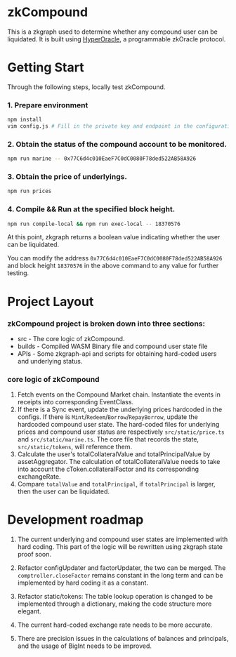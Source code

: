 # zkCompound

This is a zkgraph used to determine whether any compound user can be liquidated. It is built using [HyperOracle](https://www.hyperoracle.io), a programmable zkOracle protocol.

# Getting Start
Through the following steps, locally test zkCompound.

### 1. Prepare environment
```sh
npm install
vim config.js # Fill in the private key and endpoint in the configuration file.
```

### 2. Obtain the status of the compound account to be monitored.

```sh
npm run marine -- 0x77C6d4c010EaeF7C0dC0080F78ded522AB58A926
```

### 3. Obtain the price of underlyings.

```sh
npm run prices
```

### 4. Compile && Run at the specified block height.

```sh
npm run compile-local && npm run exec-local -- 18370576
```

At this point, zkgraph returns a boolean value indicating whether the user can be liquidated.

You can modify the address `0x77C6d4c010EaeF7C0dC0080F78ded522AB58A926` and block height `18370576` in the above command to any value for further testing.

# Project Layout

### zkCompound project is broken down into three sections:
- src - The core logic of zkCompound.
- builds - Compiled WASM Binary file and compound user state file
- APIs - Some zkgraph-api and scripts for obtaining hard-coded users and underlying status.

### core logic of zkCompound

1. Fetch events on the Compound Market chain. Instantiate the events in receipts into corresponding EventClass.
2. If there is a Sync event, update the underlying prices hardcoded in the configs. If there is `Mint`/`Redeem`/`Borrow`/`RepayBorrow`, update the hardcoded compound user state. The hard-coded files for underlying prices and compound user status are respectively `src/static/price.ts` and `src/static/marine.ts`. The core file that records the state, `src/static/tokens`, will reference them.
3. Calculate the user's totalCollateralValue and totalPrincipalValue by assetAggregator. The calculation of totalCollateralValue needs to take into account the cToken.collateralFactor and its corresponding exchangeRate.
4. Compare `totalValue` and `totalPrincipal`, if `totalPrincipal` is larger, then the user can be liquidated.

# Development roadmap

1. The current underlying and compound user states are implemented with hard coding. This part of the logic will be rewritten using zkgraph state proof soon.

2. Refactor configUpdater and factorUpdater, the two can be merged. The `comptroller.closeFactor` remains constant in the long term and can be implemented by hard coding it as a constant.

3. Refactor static/tokens: The table lookup operation is changed to be implemented through a dictionary, making the code structure more elegant.

4. The current hard-coded exchange rate needs to be more accurate. 

5. There are precision issues in the calculations of balances and principals, and the usage of BigInt needs to be improved.